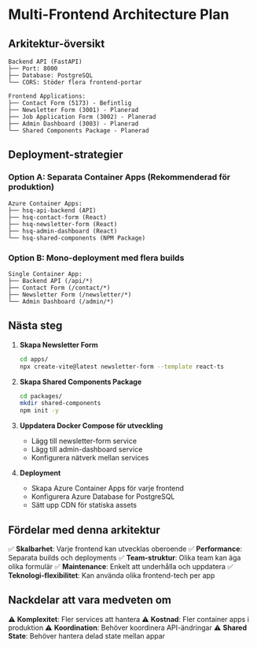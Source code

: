 # Multi-Frontend Architecture Plan

## Arkitektur-översikt

```
Backend API (FastAPI)
├── Port: 8000
├── Database: PostgreSQL
└── CORS: Stöder flera frontend-portar

Frontend Applications:
├── Contact Form (5173) - Befintlig
├── Newsletter Form (3001) - Planerad
├── Job Application Form (3002) - Planerad
├── Admin Dashboard (3003) - Planerad
└── Shared Components Package - Planerad
```

## Deployment-strategier

### Option A: Separata Container Apps (Rekommenderad för produktion)
```
Azure Container Apps:
├── hsq-api-backend (API)
├── hsq-contact-form (React)
├── hsq-newsletter-form (React)
├── hsq-admin-dashboard (React)
└── hsq-shared-components (NPM Package)
```

### Option B: Mono-deployment med flera builds
```
Single Container App:
├── Backend API (/api/*)
├── Contact Form (/contact/*)
├── Newsletter Form (/newsletter/*)
└── Admin Dashboard (/admin/*)
```

## Nästa steg

1. **Skapa Newsletter Form**
   ```bash
   cd apps/
   npx create-vite@latest newsletter-form --template react-ts
   ```

2. **Skapa Shared Components Package**
   ```bash
   cd packages/
   mkdir shared-components
   npm init -y
   ```

3. **Uppdatera Docker Compose för utveckling**
   - Lägg till newsletter-form service
   - Lägg till admin-dashboard service
   - Konfigurera nätverk mellan services

4. **Deployment**
   - Skapa Azure Container Apps för varje frontend
   - Konfigurera Azure Database for PostgreSQL
   - Sätt upp CDN för statiska assets

## Fördelar med denna arkitektur

✅ **Skalbarhet**: Varje frontend kan utvecklas oberoende
✅ **Performance**: Separata builds och deployments
✅ **Team-struktur**: Olika team kan äga olika formulär
✅ **Maintenance**: Enkelt att underhålla och uppdatera
✅ **Teknologi-flexibilitet**: Kan använda olika frontend-tech per app

## Nackdelar att vara medveten om

⚠️ **Komplexitet**: Fler services att hantera
⚠️ **Kostnad**: Fler container apps i produktion
⚠️ **Koordination**: Behöver koordinera API-ändringar
⚠️ **Shared State**: Behöver hantera delad state mellan appar
